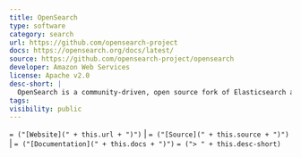 ```yaml
---
title: OpenSearch
type: software
category: search
url: https://github.com/opensearch-project
docs: https://opensearch.org/docs/latest/
source: https://github.com/opensearch-project/opensearch
developer: Amazon Web Services
license: Apache v2.0
desc-short: |
  OpenSearch is a community-driven, open source fork of Elasticsearch and Kibana following the license change in early 2021. We're looking to sustain (and evolve!) a search and analytics suite for the multitude of businesses who are dependent on the rights granted by the original, Apache v2.0 License.
tags:
visibility: public
---
```

`= ("[Website](" + this.url + ")")` |  `= ("[Source](" + this.source + ")")` | `= ("[Documentation](" + this.docs + ")")`
`= ("> " + this.desc-short)`